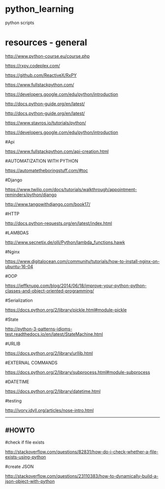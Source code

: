 # python_learning
python scripts


# resources - general

http://www.python-course.eu/course.php

https://rxpy.codeplex.com/

https://github.com/ReactiveX/RxPY

https://www.fullstackpython.com/

https://developers.google.com/edu/python/introduction

http://docs.python-guide.org/en/latest/

http://docs.python-guide.org/en/latest/

https://www.stavros.io/tutorials/python/

https://developers.google.com/edu/python/introduction

#Api

https://www.fullstackpython.com/api-creation.html

#AUTOMATIZATION WITH PYTHON

https://automatetheboringstuff.com/#toc


#Django

https://www.twilio.com/docs/tutorials/walkthrough/appointment-reminders/python/django

http://www.tangowithdjango.com/book17/

#HTTP

http://docs.python-requests.org/en/latest/index.html


#LAMBDAS

http://www.secnetix.de/olli/Python/lambda_functions.hawk


#Nginx

https://www.digitalocean.com/community/tutorials/how-to-install-nginx-on-ubuntu-16-04

#OOP

https://jeffknupp.com/blog/2014/06/18/improve-your-python-python-classes-and-object-oriented-programming/

#Serialization

https://docs.python.org/2/library/pickle.html#module-pickle

#State

http://python-3-patterns-idioms-test.readthedocs.io/en/latest/StateMachine.html

#URLIB

https://docs.python.org/2/library/urllib.html

#EXTERNAL COMMANDS

https://docs.python.org/2/library/subprocess.html#module-subprocess

#DATETIME

https://docs.python.org/2/library/datetime.html

#testing

http://ivory.idyll.org/articles/nose-intro.html

-----------
#HOWTO
-----------

#check if file exists

http://stackoverflow.com/questions/82831/how-do-i-check-whether-a-file-exists-using-python

#create JSON

http://stackoverflow.com/questions/23110383/how-to-dynamically-build-a-json-object-with-python
